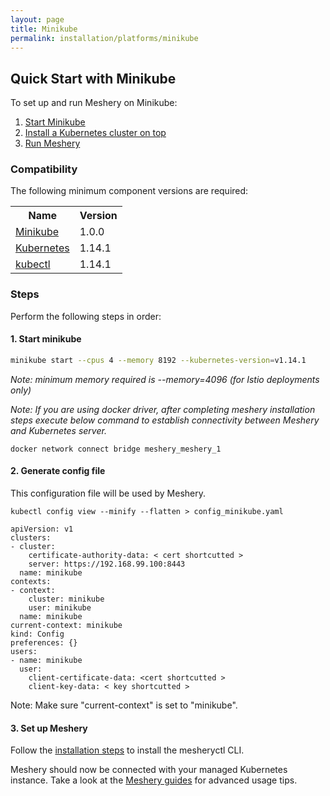 ```yaml
---
layout: page
title: Minikube
permalink: installation/platforms/minikube
---
```


## Quick Start with Minikube
To set up and run Meshery on Minikube:

1. <a href="#step1">Start Minikube </a>
2. <a href="#step2">Install a Kubernetes cluster on top </a>
3. <a href="#step3">Run Meshery</a>

### Compatibility
The following minimum component versions are required:

<table id="compatibility-table">
  <tr>
    <th id="model">Name</th>
    <th id="model">Version</th> 
  </tr>
  <tr>
    <td><a href="https://kubernetes.io/docs/tasks/tools/install-minikube/">Minikube</a></td>
    <td>1.0.0 </td>
  </tr>
  <tr>
    <td><a href="https://istio.io/docs/setup/kubernetes/prepare/platform-setup/minikube/">Kubernetes</a></td>
    <td>1.14.1</td>
  </tr>
  <tr>
    <td><a href="https://kubernetes.io/docs/tasks/tools/install-kubectl/">kubectl</a></td>
    <td>1.14.1</td>
  </tr>
</table>

### Steps
Perform the following steps in order:

<a name="step1">

#### 1. <b>Start minikube</b>

```bash
minikube start --cpus 4 --memory 8192 --kubernetes-version=v1.14.1
```

<i>Note: minimum memory required is --memory=4096 (for Istio deployments only)</i>

<i>Note: If you are using docker driver, after completing meshery installation steps execute below command to establish connectivity between Meshery and Kubernetes server.
</i>

```   
docker network connect bridge meshery_meshery_1 
```
<a name="step2">  

#### 2.<b> Generate config file</b>
This configuration file will be used by Meshery.

```
kubectl config view --minify --flatten > config_minikube.yaml
```
```
apiVersion: v1
clusters:
- cluster:
    certificate-authority-data: < cert shortcutted >
    server: https://192.168.99.100:8443
  name: minikube
contexts:
- context:
    cluster: minikube
    user: minikube
  name: minikube
current-context: minikube
kind: Config
preferences: {}
users:
- name: minikube
  user:
    client-certificate-data: <cert shortcutted >
    client-key-data: < key shortcutted >
```
Note: Make sure "current-context" is set to "minikube".

<a name="step3">

#### 3.<b> Set up Meshery</b>

Follow the [installation steps](/docs/installation) to install the mesheryctl CLI. 

Meshery should now be connected with your managed Kubernetes instance. Take a look at the [Meshery guides](/docs/guides) for advanced usage tips.

